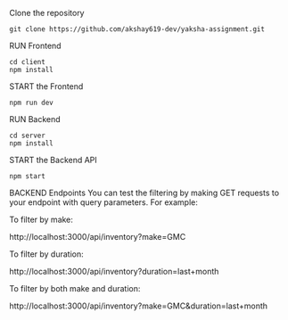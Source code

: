 Clone the repository

```
git clone https://github.com/akshay619-dev/yaksha-assignment.git
```

RUN Frontend
```       
cd client 
npm install
```
START the Frontend 

```
npm run dev
```

RUN Backend

```
cd server
npm install
```
START the Backend API 

```
npm start
```


BACKEND Endpoints 
You can test the filtering by making GET requests to your endpoint with query parameters. For example:

To filter by make:

http://localhost:3000/api/inventory?make=GMC

To filter by duration:

http://localhost:3000/api/inventory?duration=last+month

To filter by both make and duration:

http://localhost:3000/api/inventory?make=GMC&duration=last+month
